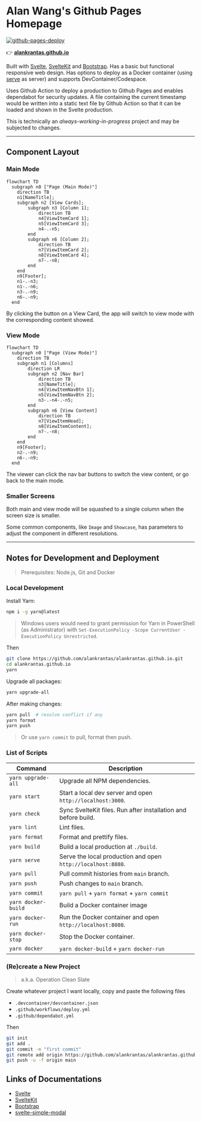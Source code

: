 # Alan Wang's Github Pages Homepage

[![github-pages-deploy](https://github.com/alankrantas/alankrantas.github.io/actions/workflows/github-pages-deploy.yml/badge.svg)](https://github.com/alankrantas/alankrantas.github.io/actions/workflows/github-pages-deploy.yml)

👉 [**alankrantas.github.io**](https://alankrantas.github.io/)

Built with [Svelte](https://svelte.dev/docs), [SvelteKit](https://kit.svelte.dev/docs/introduction) and [Bootstrap](https://getbootstrap.com/docs/5.3/getting-started/introduction/). Has a basic but functional responsive web design. Has options to deploy as a Docker container (using [serve](https://www.npmjs.com/package/serve) as server) and supports DevContainer/Codespace.

Uses Github Action to deploy a production to Github Pages and enables dependabot for security updates. A file containing the current timestamp would be written into a static text file by Github Action so that it can be loaded and shown in the Svelte production.

This is technically an _always-working-in-progress_ project and may be subjected to changes.

---

## Component Layout

### Main Mode

```mermaid
flowchart TD
  subgraph n0 ["Page (Main Mode)"]
    direction TB
    n1[NameTitle];
    subgraph n2 [View Cards];
        subgraph n3 [Column 1];
            direction TB
            n4[ViewItemCard 1];
            n5[ViewItemCard 3];
            n4-.-n5;
        end
        subgraph n6 [Column 2];
            direction TB
            n7[ViewItemCard 2];
            n8[ViewItemCard 4];
            n7-.-n8;
        end
    end
    n9[Footer];
    n1-.-n3;
    n1-.-n6;
    n3-.-n9;
    n6-.-n9;
  end
```

By clicking the button on a View Card, the app will switch to view mode with the corresponding content showed.

### View Mode

```mermaid
flowchart TD
  subgraph n0 ["Page (View Mode)"]
    direction TB
    subgraph n1 [Columns]
        direction LR
        subgraph n2 [Nav Bar]
            direction TB
            n3[NameTitle];
            n4[ViewItemNavBtn 1];
            n5[ViewItemNavBtn 2];
            n3-.-n4-.-n5;
        end
        subgraph n6 [View Content]
            direction TB
            n7[ViewItemHead];
            n8[ViewItemContent];
            n7-.-n8;
        end
    end
    n9[Footer];
    n2-.-n9;
    n6-.-n9;
  end
```

The viewer can click the nav bar buttons to switch the view content, or go back to the main mode.

### Smaller Screens

Both main and view mode will be squashed to a single column when the screen size is smaller.

Some common components, like `Image` and `Showcase`, has parameters to adjust the component in different resolutions.

---

## Notes for Development and Deployment

> Prerequisites: Node.js, Git and Docker

### Local Development

Install Yarn:

```bash
npm i -g yarn@latest
```

> Windows users would need to grant permission for Yarn in PowerShell (as Administrator) with `Set-ExecutionPolicy -Scope CurrentUser -ExecutionPolicy Unrestricted`.

Then

```bash
git clone https://github.com/alankrantas/alankrantas.github.io.git
cd alankrantas.github.io
yarn
```

Upgrade all packages:

```bash
yarn upgrade-all
```

After making changes:

```bash
yarn pull  # resolve conflict if any
yarn format
yarn push
```

> Or use `yarn commit` to pull, format then push.

### List of Scripts

| Command             | Description                                                    |
| ------------------- | -------------------------------------------------------------- |
| `yarn upgrade-all`  | Upgrade all NPM dependencies.                                  |
| `yarn start`        | Start a local dev server and open `http://localhost:3000`.     |
| `yarn check`        | Sync SvelteKit files. Run after installation and before build. |
| `yarn lint`         | Lint files.                                                    |
| `yarn format`       | Format and prettify files.                                     |
| `yarn build`        | Build a local production at `./build`.                         |
| `yarn serve`        | Serve the local production and open `http://localhost:8080`.   |
| `yarn pull`         | Pull commit histories from `main` branch.                      |
| `yarn push`         | Push changes to `main` branch.                                 |
| `yarn commit`       | `yarn pull` + `yarn format` + `yarn commit`                    |
| `yarn docker-build` | Build a Docker container image                                 |
| `yarn docker-run`   | Run the Docker container and open `http://localhost:8080`.     |
| `yarn docker-stop`  | Stop the Docker container.                                     |
| `yarn docker`       | `yarn docker-build` + `yarn docker-run`                        |

### (Re)create a New Project

> a.k.a. Operation Clean Slate

Create whatever project I want locally, copy and paste the following files

- `.devcontainer/devcontainer.json`
- `.github/workflows/deploy.yml`
- `.github/dependabot.yml`

Then

```bash
git init
git add .
git commit -m "first commit"
git remote add origin https://github.com/alankrantas/alankrantas.github.io.git
git push -u -f origin main
```

## Links of Documentations

- [Svelte](https://svelte.dev/docs)
- [SvelteKit](https://kit.svelte.dev/docs/introduction)
- [Bootstrap](https://getbootstrap.com/docs/5.3/getting-started/introduction/)
- [svelte-simple-modal](https://github.com/flekschas/svelte-simple-modal#api)
